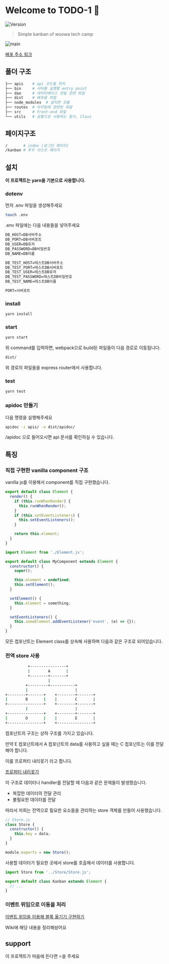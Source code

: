 # Welcome to TODO-1 👋

![Version](https://img.shields.io/badge/version-0.5.0-blue.svg?cacheSeconds=2592000)

> Simple kanban of woowa tech camp

![main](https://user-images.githubusercontent.com/38618187/87946524-1b21bb00-cadd-11ea-988b-c918709246a2.gif)

[배포 주소 링크](http://54.180.162.143:3000/)

## 폴더 구조

```bash
├── apis    # api 코드들 위치
├── bin     # 서버를 실행할 entry point
├── dao     # 데이터베이스 연동 관련 파일
├── dist    # 배포용 파일
├── node_modules  # 설치한 모듈
├── routes  # 라우팅에 관련된 파일
├── src     # front-end 파일
└── utils   # 공통으로 사용하는 함수, Class
```

## 페이지구조

```bash
/       # index (로그인 페이지)
/kanban # 투두 리스트 페이지
```

## 설치

**이 프로젝트는 yarn을 기본으로 사용합니다.**

### dotenv

먼저 .env 파일을 생성해주세요

```bash
touch .env
```

.env 파일에는 다음 내용들을 넣어주세요

```txt
DB_HOST=DB서버주소
DB_PORT=DB서버포트
DB_USER=DB유저
DB_PASSWORD=DB비밀번호
DB_NAME=DB이름

DB_TEST_HOST=테스트DB서버주소
DB_TEST_PORT=테스트DB서버포트
DB_TEST_USER=테스트DB유저
DB_TEST_PASSWORD=테스트DB비밀번호
DB_TEST_NAME=테스트DB이름

PORT=서버포트
```

### install

```sh
yarn install
```

### start

```sh
yarn start
```

위 command를 입력하면, webpack으로 build된 파일들이 다음 경로로 이동됩니다.

```bash
dist/
```

위 경로의 파일들을 express router에서 사용합니다.

### test

```sh
yarn test
```

### apidoc 만들기

다음 명령을 실행해주세요

```bash
apidoc -i apis/ -o dist/apidoc/
```

/apidoc 으로 들어오시면 api 문서를 확인하실 수 있습니다.

## 특징

### 직접 구현한 vanilla component 구조

vanilla js를 이용해서 component를 직접 구현했습니다.

```javascript
export default class Element {
  render() {
    if (this.runWhenRender) {
      this.runWhenRender();
    }
    if (this.setEventListeners) {
      this.setEventListeners();
    }

    return this.element;
  }
}
```

```javascript
import Element from './Element.js';

export default class MyComponent extends Element {
  constructor() {
    super();

    this.element = undefined;
    this.setElement();
  }

  setElement() {
    this.element = something;
  }

  setEventListeners() {
    this.someElement.addEventListener('event', (e) => {});
  }
}
```

모든 컴포넌트는 Element class를 상속해 사용하며 다음과 같은 구조로 되어있습니다.

### 전역 store 사용

```sh
          +----------------+
          |        A       |
          +--------+-------+
                   |
         +---------+-----------+
         |                     |
+--------+-------+    +--------+-------+
|        B       |    |        C       |
+----------------+    +--------+-------+
         |                     |
+----------------+    +--------+-------+
|        D       |    |        E       |
+----------------+    +----------------+
```

컴포넌트의 구조는 상하 구조를 가지고 있습니다.

만약 E 컴포넌트에서 A 컴포넌트의 data를 사용하고 싶을 때는 C 컴포넌트는 이를 전달해야 합니다.

이를 프로퍼티 내리꽂기 라고 합니다.

[프로퍼티 내리꽂기](https://edykim.com/ko/post/prop-drilling/)

이 구조로 데이터나 handler를 전달할 때 다음과 같은 문제들이 발생했습니다.

- 복잡한 데이터의 전달 관리
- 불필요한 데이터를 전달

따라서 저희는 전역으로 필요한 요소들을 관리하는 store 객체를 만들어 사용했습니다.

```javascript
// Store.js
class Store {
  constructor() {
    this.key = data;
  }
}

module.exports = new Store();
```

사용할 데이터가 필요한 곳에서 store를 호출해서 데이터를 사용합니다.

```javascript
import Store from '../Store/Store.js';

export default class Kanban extends Element {
  // ...
}
```

### 이벤트 위임으로 이동을 처리

[이벤트 위임을 이용해 블록 옮기기 구현하기](https://github.com/woowa-techcamp-2020/todo-1/wiki/%EC%9D%B4%EB%B2%A4%ED%8A%B8-%EC%9C%84%EC%9E%84%EC%9D%84-%EC%9D%B4%EC%9A%A9%ED%95%B4-%EB%B8%94%EB%A1%9D-%EC%98%AE%EA%B8%B0%EA%B8%B0-%EA%B5%AC%ED%98%84%ED%95%98%EA%B8%B0)

Wiki에 해당 내용을 정리해놨어요

## support

이 프로젝트가 마음에 든다면 ⭐️을 주세요

